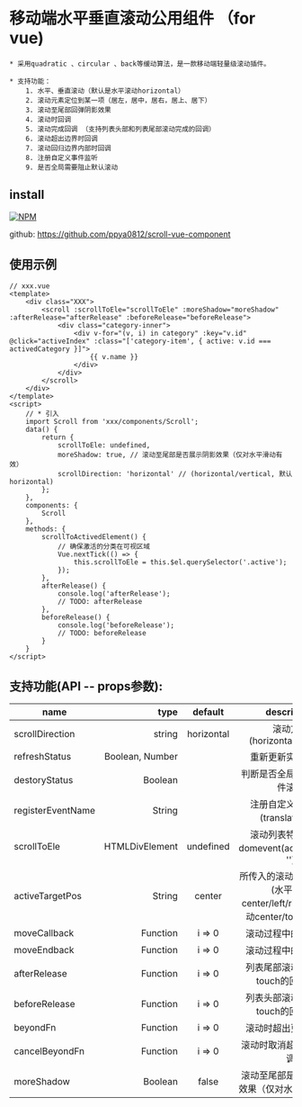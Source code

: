 # 移动端水平垂直滚动公用组件 （for vue)
    * 采用quadratic 、circular 、back等缓动算法，是一款移动端轻量级滚动插件。

```
* 支持功能：
    1. 水平、垂直滚动（默认是水平滚动horizontal）
    2. 滚动元素定位到某一项（居左，居中，居右，居上、居下）
    3. 滚动至尾部回弹阴影效果
    4. 滚动时回调
    5. 滚动完成回调 （支持列表头部和列表尾部滚动完成的回调）
    6. 滚动超出边界时回调
    7. 滚动回归边界内部时回调
    8. 注册自定义事件监听
    9. 是否全局需要阻止默认滚动
```
## install

[![NPM](https://nodei.co/npm/scroll-vue-component.png)](https://nodei.co/npm/scroll-vue-component/)

github: <https://github.com/ppya0812/scroll-vue-component>

## 使用示例

```
// xxx.vue
<template>
    <div class="XXX">
        <scroll :scrollToEle="scrollToEle" :moreShadow="moreShadow" :afterRelease="afterRelease" :beforeRelease="beforeRelease">
            <div class="category-inner">
                <div v-for="(v, i) in category" :key="v.id" @click="activeIndex" :class="['category-item', { active: v.id === activedCategory }]">
                    {{ v.name }}
                </div>
            </div>
        </scroll>
    </div>
</template>
<script>
    // * 引入
    import Scroll from 'xxx/components/Scroll';
    data() {
        return {
            scrollToEle: undefined,
            moreShadow: true, // 滚动至尾部是否展示阴影效果（仅对水平滑动有效）
            scrollDirection: 'horizontal' // (horizontal/vertical, 默认horizontal)
        };
    },
    components: {
        Scroll
    },
    methods: {
        scrollToActivedElement() {
            // 确保激活的分类在可视区域
            Vue.nextTick(() => {
                this.scrollToEle = this.$el.querySelector('.active');
            });
        },
        afterRelease() {
            console.log('afterRelease');
            // TODO: afterRelease
        },
        beforeRelease() {
            console.log('beforeRelease');
            // TODO: beforeRelease
        }
    }
</script>
```

## 支持功能(API -- props参数):
name            |           type |  default   |                        description
--------------- | -------------: | :--------: | :--------------------------------------------------------:
scrollDirection |         string | horizontal |                 滚动方向(horizontal/vertical)
refreshStatus   |Boolean, Number |            |                重新更新实例化组件
destoryStatus   |        Boolean |            |                判断是否全局需要阻止组件滚动
registerEventName   |    String  |            |                注册自定义事件监听(translate触发)
scrollToEle     | HTMLDivElement | undefined  |             滚动列表特定元素的domevent(activeEvent： '')
activeTargetPos |         String |   center   | 所传入的滚动DOM的位置(水平滚动center/left/right, 垂直滚动center/top/bottom)
moveCallback    |       Function |   i => 0   |                         滚动过程中的回调函数
moveEndback    |       Function |   i => 0   |                         滚动过程中的回调函数
afterRelease    |       Function |   i => 0   |                    列表尾部滚动完成释放touch的回调函数
beforeRelease   |       Function |   i => 0   |                    列表头部滚动完成释放touch的回调函数
beyondFn        |       Function |   i => 0   |                         滚动时超出更多时回调
cancelBeyondFn  |       Function |   i => 0   |                        滚动时取消超出更多时回调
moreShadow      |        Boolean |   false    |                  滚动至尾部是否展示阴影效果（仅对水平滑动有效）
